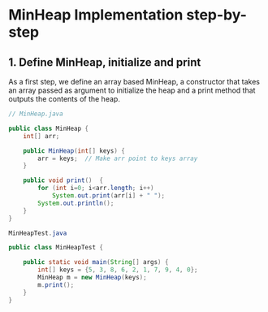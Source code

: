 # MinHeap Implementation step-by-step

## 1. Define MinHeap, initialize and print

As a first step, we define an array based MinHeap, a constructor that takes an array passed as argument to initialize the heap and a print method that outputs the contents of the heap.

``` java
// MinHeap.java

public class MinHeap {
    int[] arr;

    public MinHeap(int[] keys) {
        arr = keys;  // Make arr point to keys array
    }

    public void print()  {
        for (int i=0; i<arr.length; i++)
            System.out.print(arr[i] + " ");
        System.out.println();
    }
}
```

``` java
MinHeapTest.java

public class MinHeapTest {

    public static void main(String[] args) {
        int[] keys = {5, 3, 8, 6, 2, 1, 7, 9, 4, 0};
        MinHeap m = new MinHeap(keys);
        m.print();
    }
}
```
